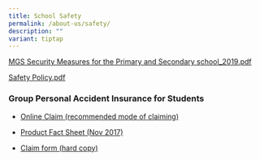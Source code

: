 ```yaml
---
title: School Safety
permalink: /about-us/safety/
description: ""
variant: tiptap
---
```

<p><a href="https://drive.google.com/file/d/1TtbNSP_eEus1fGn8YioROfX6aLX5JbxZ/view?usp=share_link" rel="noopener noreferrer nofollow" target="_blank">MGS Security Measures for the Primary and Secondary school_2019.pdf</a></p><p><a href="https://drive.google.com/file/d/15RP6QWXYvEwnHUYq16ANp8Zmf8byaecE/view?usp=share_link" rel="noopener noreferrer nofollow" target="_blank">Safety Policy.pdf</a></p><h3>Group Personal Accident Insurance for Students</h3><ul><li><p><a href="https://studentgpa.incomegroupins.com.sg/" rel="noopener noreferrer nofollow" target="_blank">Online Claim (recommended mode of claiming)</a></p></li><li><p><a href="https://drive.google.com/file/d/1H29nMD-MxZTjfj10m_Sqp_harreFpfo0/view?usp=share_link" rel="noopener noreferrer nofollow" target="_blank">Product Fact Sheet (Nov 2017)</a></p></li><li><p><a href="https://drive.google.com/file/d/1CWQe63bH5yfvySLRGxwtWsNM_ouZaLAc/view?usp=share_link" rel="noopener noreferrer nofollow" target="_blank">Claim form (hard copy)</a></p></li></ul><p></p>